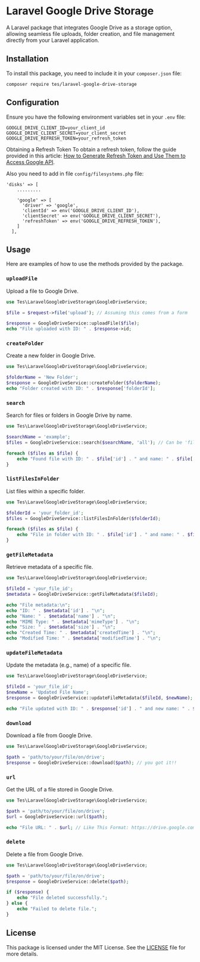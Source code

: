 # Laravel Google Drive Storage

A Laravel package that integrates Google Drive as a storage option, allowing seamless file uploads, folder creation, and file management directly from your Laravel application.

## Installation

To install this package, you need to include it in your `composer.json` file:

```terminal
composer require tes/laravel-google-drive-storage
```

## Configuration

Ensure you have the following environment variables set in your `.env` file:

```env
GOOGLE_DRIVE_CLIENT_ID=your_client_id
GOOGLE_DRIVE_CLIENT_SECRET=your_client_secret
GOOGLE_DRIVE_REFRESH_TOKEN=your_refresh_token
```

Obtaining a Refresh Token
To obtain a refresh token, follow the guide provided in this article: [How to Generate Refresh Token and Use Them to Access Google API](https://medium.com/@amanpal2072004/how-to-generate-refresh-token-and-use-them-to-access-google-api-f7565413c548).

Also you need to add in file `config/filesystems.php` file:

```filesystems
'disks' => [
    .........

    'google' => [
      'driver' => 'google',
      'clientId' => env('GOOGLE_DRIVE_CLIENT_ID'),
      'clientSecret' => env('GOOGLE_DRIVE_CLIENT_SECRET'),
      'refreshToken' => env('GOOGLE_DRIVE_REFRESH_TOKEN'),
    ]
  ],
```

## Usage

Here are examples of how to use the methods provided by the package.

### `uploadFile`

Upload a file to Google Drive.

```php
use Tes\LaravelGoogleDriveStorage\GoogleDriveService;

$file = $request->file('upload'); // Assuming this comes from a form

$response = GoogleDriveService::uploadFile($file);
echo "File uploaded with ID: " . $response->id;
```

### `createFolder`

Create a new folder in Google Drive.

```php
use Tes\LaravelGoogleDriveStorage\GoogleDriveService;

$folderName = 'New Folder';
$response = GoogleDriveService::createFolder($folderName);
echo "Folder created with ID: " . $response['folderId'];
```

### `search`

Search for files or folders in Google Drive by name.

```php
use Tes\LaravelGoogleDriveStorage\GoogleDriveService;

$searchName = 'example';
$files = GoogleDriveService::search($searchName, 'all'); // Can be 'files', 'folders', or 'all'

foreach ($files as $file) {
    echo "Found file with ID: " . $file['id'] . " and name: " . $file['name'] . "\n";
}
```

### `listFilesInFolder`

List files within a specific folder.

```php
use Tes\LaravelGoogleDriveStorage\GoogleDriveService;

$folderId = 'your_folder_id';
$files = GoogleDriveService::listFilesInFolder($folderId);

foreach ($files as $file) {
    echo "File in folder with ID: " . $file['id'] . " and name: " . $file['name'] . "\n";
}
```

### `getFileMetadata`

Retrieve metadata of a specific file.

```php
use Tes\LaravelGoogleDriveStorage\GoogleDriveService;

$fileId = 'your_file_id';
$metadata = GoogleDriveService::getFileMetadata($fileId);

echo "File metadata:\n";
echo "ID: " . $metadata['id'] . "\n";
echo "Name: " . $metadata['name'] . "\n";
echo "MIME Type: " . $metadata['mimeType'] . "\n";
echo "Size: " . $metadata['size'] . "\n";
echo "Created Time: " . $metadata['createdTime'] . "\n";
echo "Modified Time: " . $metadata['modifiedTime'] . "\n";
```

### `updateFileMetadata`

Update the metadata (e.g., name) of a specific file.

```php
use Tes\LaravelGoogleDriveStorage\GoogleDriveService;

$fileId = 'your_file_id';
$newName = 'Updated File Name';
$response = GoogleDriveService::updateFileMetadata($fileId, $newName);

echo "File updated with ID: " . $response['id'] . " and new name: " . $response['name'];
```

### `download`

Download a file from Google Drive.

```php
use Tes\LaravelGoogleDriveStorage\GoogleDriveService;

$path = 'path/to/your/file/on/drive';
$response = GoogleDriveService::download($path); // you got it!!
```

### `url`

Get the URL of a file stored in Google Drive.

```php
use Tes\LaravelGoogleDriveStorage\GoogleDriveService;

$path = 'path/to/your/file/on/drive';
$url = GoogleDriveService::url($path);

echo "File URL: " . $url; // Like This Format: https://drive.google.com/file/d/1jGhj2nX2MNbH5VPwe8SqTKSUu0U-S-VX/view?usp=sharing
```

### `delete`

Delete a file from Google Drive.

```php
use Tes\LaravelGoogleDriveStorage\GoogleDriveService;

$path = 'path/to/your/file/on/drive';
$response = GoogleDriveService::delete($path);

if ($response) {
    echo "File deleted successfully.";
} else {
    echo "Failed to delete file.";
}
```

## License

This package is licensed under the MIT License. See the [LICENSE](LICENSE) file for more details.
